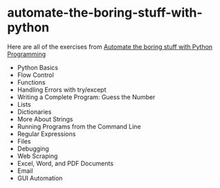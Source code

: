 # automate-the-boring-stuff-with-python

Here are all of the exercises from [Automate the boring stuff with Python Programming](https://www.udemy.com/course/automate/)

- Python Basics
- Flow Control
- Functions
- Handling Errors with try/except
- Writing a Complete Program: Guess the Number
- Lists
- Dictionaries
- More About Strings
- Running Programs from the Command Line
- Regular Expressions
- Files
- Debugging
- Web Scraping
- Excel, Word, and PDF Documents
- Email
- GUI Automation
